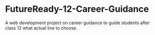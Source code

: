 # FutureReady-12-Career-Guidance
A web development project on career guidance to guide students after class 12 what actual line to choose.
